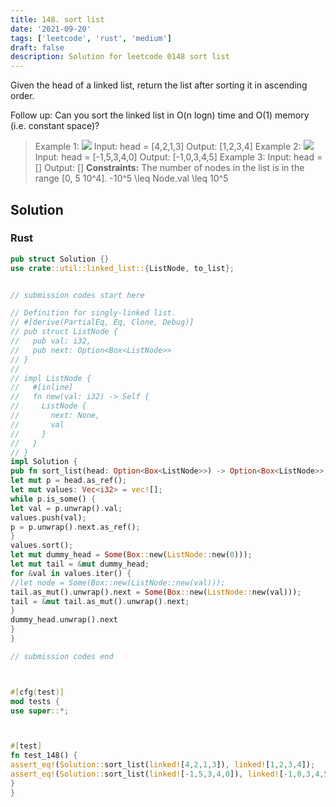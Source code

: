 ```yaml
---
title: 148. sort list
date: '2021-09-20'
tags: ['leetcode', 'rust', 'medium']
draft: false
description: Solution for leetcode 0148 sort list
---
```




Given the head of a linked list, return the list after sorting it in ascending order.

Follow up: Can you sort the linked list in O(n logn) time and O(1) memory (i.e. constant space)?



>   Example 1:
>   ![](https://assets.leetcode.com/uploads/2020/09/14/sort_list_1.jpg)
>   Input: head <TeX>=</TeX> [4,2,1,3]
>   Output: [1,2,3,4]
>   Example 2:
>   ![](https://assets.leetcode.com/uploads/2020/09/14/sort_list_2.jpg)
>   Input: head <TeX>=</TeX> [-1,5,3,4,0]
>   Output: [-1,0,3,4,5]
>   Example 3:
>   Input: head <TeX>=</TeX> []
>   Output: []
**Constraints:**
>   	The number of nodes in the list is in the range [0, 5  10^4].
>   	-10^5 <TeX>\leq</TeX> Node.val <TeX>\leq</TeX> 10^5


## Solution


### Rust
```rust
pub struct Solution {}
use crate::util::linked_list::{ListNode, to_list};


// submission codes start here

// Definition for singly-linked list.
// #[derive(PartialEq, Eq, Clone, Debug)]
// pub struct ListNode {
//   pub val: i32,
//   pub next: Option<Box<ListNode>>
// }
//
// impl ListNode {
//   #[inline]
//   fn new(val: i32) -> Self {
//     ListNode {
//       next: None,
//       val
//     }
//   }
// }
impl Solution {
pub fn sort_list(head: Option<Box<ListNode>>) -> Option<Box<ListNode>> {
let mut p = head.as_ref();
let mut values: Vec<i32> = vec![];
while p.is_some() {
let val = p.unwrap().val;
values.push(val);
p = p.unwrap().next.as_ref();
}
values.sort();
let mut dummy_head = Some(Box::new(ListNode::new(0)));
let mut tail = &mut dummy_head;
for &val in values.iter() {
//let node = Some(Box::new(ListNode::new(val)));
tail.as_mut().unwrap().next = Some(Box::new(ListNode::new(val)));
tail = &mut tail.as_mut().unwrap().next;
}
dummy_head.unwrap().next
}
}

// submission codes end



#[cfg(test)]
mod tests {
use super::*;



#[test]
fn test_148() {
assert_eq!(Solution::sort_list(linked![4,2,1,3]), linked![1,2,3,4]);
assert_eq!(Solution::sort_list(linked![-1,5,3,4,0]), linked![-1,0,3,4,5]);
}
}

```

